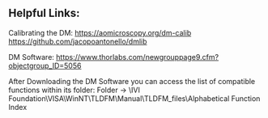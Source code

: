 ## Helpful Links:

Calibrating the DM:
https://aomicroscopy.org/dm-calib
https://github.com/jacopoantonello/dmlib

DM Software:
https://www.thorlabs.com/newgrouppage9.cfm?objectgroup_ID=5056

After Downloading the DM Software you can access the list of compatible functions within its folder:
Folder -> \IVI Foundation\VISA\WinNT\TLDFM\Manual\TLDFM_files\Alphabetical Function Index


